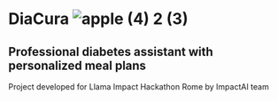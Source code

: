 # DiaCura ![apple (4) 2 (3)](https://github.com/user-attachments/assets/5655daad-f7af-4cff-a5aa-721db7616712)




## Professional diabetes assistant with personalized meal plans
Project developed for Llama Impact Hackathon Rome by ImpactAI team
